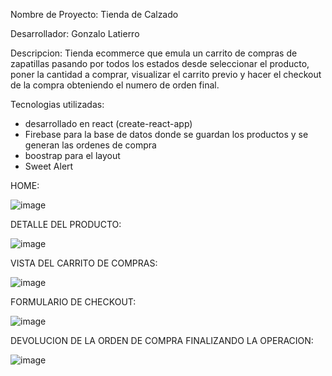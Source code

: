 Nombre de Proyecto: Tienda de Calzado

Desarrollador: Gonzalo Latierro

Descripcion: Tienda ecommerce que emula un carrito de compras de zapatillas pasando por todos los estados desde seleccionar el producto, poner la cantidad a comprar, visualizar el carrito previo y hacer el checkout de la compra obteniendo el numero de orden final.

Tecnologias utilizadas:
 - desarrollado en react (create-react-app)
 - Firebase para la base de datos donde se guardan los productos y se generan las ordenes de compra
 - boostrap para el layout
 - Sweet Alert


HOME:

![image](https://user-images.githubusercontent.com/56416260/193612084-5d136cd6-60c6-4f2f-8cf3-3a951a3943f8.png)

DETALLE DEL PRODUCTO:

![image](https://user-images.githubusercontent.com/56416260/193612462-4adc1747-6bd4-445c-a1e2-bd9b166aae9c.png)

VISTA DEL CARRITO DE COMPRAS:

![image](https://user-images.githubusercontent.com/56416260/193612699-875c740e-e823-4aec-b47b-0f7280ce0d2e.png)

FORMULARIO DE CHECKOUT:

![image](https://user-images.githubusercontent.com/56416260/193612916-2e91e44a-365b-4610-815b-f8408d6387bc.png)

DEVOLUCION DE LA ORDEN DE COMPRA FINALIZANDO LA OPERACION:

![image](https://user-images.githubusercontent.com/56416260/193613070-410529ef-feea-4ece-873f-1d3eb6293c95.png)







